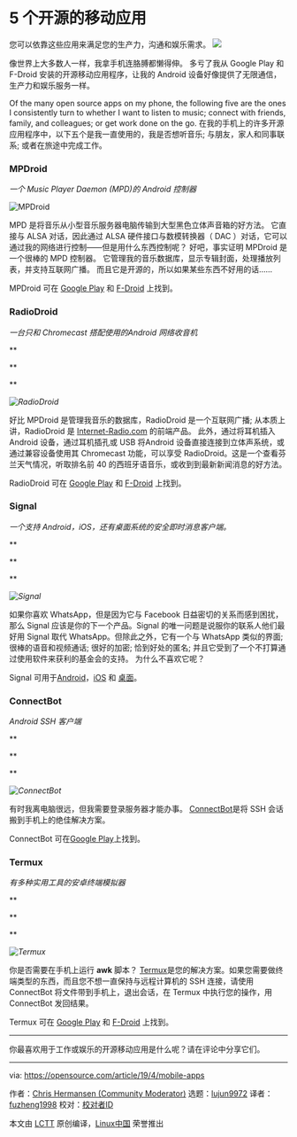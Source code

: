 [#]: collector: "lujun9972"
[#]: translator: "fuzheng1998 "
[#]: reviewer: " "
[#]: publisher: " "
[#]: url: " "
[#]: subject: "5 open source mobile apps"
[#]: via: "https://opensource.com/article/19/4/mobile-apps"
[#]: author: "Chris Hermansen (Community Moderator) https://opensource.com/users/clhermansen/users/bcotton/users/clhermansen/users/bcotton/users/clhermansen"

5 个开源的移动应用
======
您可以依靠这些应用来满足您的生产力，沟通和娱乐需求。
![][1]


像世界上大多数人一样，我拿手机连胳膊都懒得伸。 多亏了我从 Google Play 和 F-Droid 安装的开源移动应用程序，让我的 Android 设备好像提供了无限通信，生产力和娱乐服务一样。

Of the many open source apps on my phone, the following five are the ones I consistently turn to whether I want to listen to music; connect with friends, family, and colleagues; or get work done on the go.
在我的手机上的许多开源应用程序中，以下五个是我一直使用的，我是否想听音乐; 与朋友，家人和同事联系; 或者在旅途中完成工作。

### MPDroid

_一个 Music Player Daemon (MPD)的 Android 控制器_

![MPDroid][2]

MPD 是将音乐从小型音乐服务器电脑传输到大型黑色立体声音箱的好方法。 它直接与 ALSA 对话，因此通过 ALSA 硬件接口与数模转换器（ DAC ）对话，它可以通过我的网络进行控制——但是用什么东西控制呢？ 好吧，事实证明 MPDroid 是一个很棒的 MPD 控制器。 它管理我的音乐数据库，显示专辑封面，处理播放列表，并支持互联网广播。 而且它是开源的，所以如果某些东西不好用的话......

MPDroid 可在 [Google Play][4] 和 [F-Droid][5] 上找到。

### RadioDroid

_一台只和 Chromecast 搭配使用的Android 网络收音机_

**

**

**

_![RadioDroid][6]_

好比 MPDroid 是管理我音乐的数据库，RadioDroid 是一个互联网广播; 从本质上讲，RadioDroid 是 [Internet-Radio.com][7] 的前端产品。 此外，通过将耳机插入 Android 设备，通过耳机插孔或 USB 将Android 设备直接连接到立体声系统，或通过兼容设备使用其 Chromecast 功能，可以享受 RadioDroid。这是一个查看芬兰天气情况，听取排名前 40 的西班牙语音乐，或收到到最新新闻消息的好方法。

RadioDroid 可在 [Google Play][8] 和 [F-Droid][9] 上找到。

### Signal

_一个支持 Android，iOS，还有桌面系统的安全即时消息客户端。_

**

**

**

_![Signal][10]_

如果你喜欢 WhatsApp，但是因为它与 Facebook 日益密切的关系而感到困扰，那么 Signal 应该是你的下一个产品。Signal 的唯一问题是说服你的联系人他们最好用 Signal 取代 WhatsApp。但除此之外，它有一个与 WhatsApp 类似的界面; 很棒的语音和视频通话; 很好的加密; 恰到好处的匿名; 并且它受到了一个不打算通过使用软件来获利的基金会的支持。 为什么不喜欢它呢？

Signal 可用于[Android][12]，[iOS][13]  和 [桌面][14]。

### ConnectBot

_Android SSH 客户端_

**

**

**

_![ConnectBot][15]_

有时我离电脑很远，但我需要登录服务器才能办事。 [ConnectBot][16]是将 SSH 会话搬到手机上的绝佳解决方案。

ConnectBot 可在[Google Play][17]上找到。

### Termux

_有多种实用工具的安卓终端模拟器_

**

**

**

_![Termux][18]_

你是否需要在手机上运行 **awk** 脚本？ [Termux][19]是您的解决方案。如果您需要做终端类型的东西，而且您不想一直保持与远程计算机的 SSH 连接，请使用 ConnectBot 将文件带到手机上，退出会话，在 Termux 中执行您的操作，用 ConnectBot 发回结果。

Termux 可在 [Google Play][20] 和 [F-Droid][21] 上找到。

* * *

你最喜欢用于工作或娱乐的开源移动应用是什么呢？请在评论中分享它们。

--------------------------------------------------------------------------------

via: https://opensource.com/article/19/4/mobile-apps

作者：[Chris Hermansen (Community Moderator)][a]
选题：[lujun9972][b]
译者：[fuzheng1998](https://github.com/fuzheng1998)
校对：[校对者ID](https://github.com/校对者ID)

本文由 [LCTT](https://github.com/LCTT/TranslateProject) 原创编译，[Linux中国](https://linux.cn/) 荣誉推出

[a]: https://opensource.com/users/clhermansen/users/bcotton/users/clhermansen/users/bcotton/users/clhermansen
[b]: https://github.com/lujun9972
[1]: https://opensource.com/sites/default/files/styles/image-full-size/public/lead-images/rh_003588_01_rd3os.combacktoschoolserieshe_rh_041x_0.png?itok=tfg6_I78
[2]: https://opensource.com/sites/default/files/uploads/mpdroid.jpg "MPDroid"
[3]: https://opensource.com/article/17/4/fun-new-gadget
[4]: https://play.google.com/store/apps/details?id=com.namelessdev.mpdroid&hl=en_US
[5]: https://f-droid.org/en/packages/com.namelessdev.mpdroid/
[6]: https://opensource.com/sites/default/files/uploads/radiodroid.png "RadioDroid"
[7]: https://www.internet-radio.com/
[8]: https://play.google.com/store/apps/details?id=net.programmierecke.radiodroid2
[9]: https://f-droid.org/en/packages/net.programmierecke.radiodroid2/
[10]: https://opensource.com/sites/default/files/uploads/signal.png "Signal"
[11]: https://opensource.com/article/19/3/open-messenger-client
[12]: https://play.google.com/store/apps/details?id=org.thoughtcrime.securesms
[13]: https://itunes.apple.com/us/app/signal-private-messenger/id874139669?mt=8
[14]: https://signal.org/download/
[15]: https://opensource.com/sites/default/files/uploads/connectbot.png "ConnectBot"
[16]: https://connectbot.org/
[17]: https://play.google.com/store/apps/details?id=org.connectbot
[18]: https://opensource.com/sites/default/files/uploads/termux.jpg "Termux"
[19]: https://termux.com/
[20]: https://play.google.com/store/apps/details?id=com.termux
[21]: https://f-droid.org/packages/com.termux/
